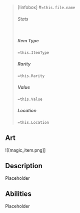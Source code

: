 > [!infobox] 
> #`=this.file.name`
> ###### Stats 
> | | |
> | ---- | ---- |
> ##### Item Type
> `=this.ItemType`
> ##### Rarity
> `=this.Rarity`
> ##### Value
> `=this.Value`
> ##### Location
> `=this.Location`

## Art
![[magic_item.png]]

## Description
Placeholder

## Abilities
Placeholder